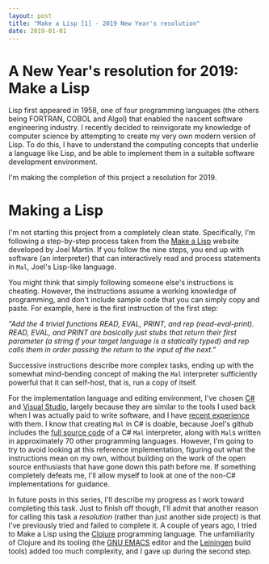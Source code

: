 ```yaml
---
layout: post
title: "Make a Lisp [1] - 2019 New Year's resolution"
date: 2019-01-01
---
```


# A New Year's resolution for 2019: Make a Lisp

Lisp first appeared in 1958, one of four programming languages (the others being FORTRAN, COBOL and Algol) that enabled the nascent software engineering industry. I recently decided to reinvigorate my knowledge of computer science by attempting to create my very own modern version of Lisp. To do this, I have to understand the computing concepts that underlie a language like Lisp, and be able to implement them in a suitable software development environment.

I'm making the completion of this project a resolution for 2019.

# Making a Lisp

I'm not starting this project from a completely clean state. Specifically, I'm following a step-by-step process taken from the [Make a Lisp](https://github.com/kanaka/mal) website developed by Joel Martin. If you follow the nine steps, you end up with software (an interpreter) that can interactively read and process statements in `Mal`, Joel's Lisp-like language.

You might think that simply following someone else's instructions is cheating. However, the instructions assume a working knowledge of programming, and don't include sample code that you can simply copy and paste. For example, here is the first instruction of the first step:

*"Add the 4 trivial functions READ, EVAL, PRINT, and rep (read-eval-print). READ, EVAL, and PRINT are basically just stubs that return their first parameter (a string if your target language is a statically typed) and rep calls them in order passing the return to the input of the next."*

Successive instructions describe more complex tasks, ending up with the somewhat mind-bending concept of making the `Mal` interpreter sufficiently powerful that it can self-host, that is, run a copy of itself.

For the implementation language and editing environment, I've chosen [C#](https://en.wikipedia.org/wiki/C_Sharp_(programming_language)) and [Visual Studio](https://docs.microsoft.com/en-gb/visualstudio/?view=vs-2017), largely because they are similar to the tools I used back when I was actually paid to write software, and I have [recent experience](https://www.non-kinetic-effects.co.uk/blog/2018/12/24/generative) with them. I know that creating `Mal` in C# is doable, because Joel's github includes the [full source code](https://github.com/kanaka/mal/tree/master/cs) of a C# `Mal` interpreter, along with `Mal`s written in approximately 70 other programming languages. However, I'm going to try to avoid looking at this reference implementation, figuring out what the instructions mean on my own, without building on the work of the open source enthusiasts that have gone down this path before me. If something completely defeats me, I'll allow myself to look at one of the non-C# implementations for guidance.

In future posts in this series, I'll describe my progress as I work toward completing this task. Just to finish off though, I'll admit that another reason for calling this task a *resolution* (rather than just another side project) is that I've previously tried and failed to complete it. A couple of years ago, I tried to Make a Lisp using the [Clojure](https://en.wikipedia.org/wiki/Clojure) programming language. The unfamiliarity of Clojure and its tooling (the [GNU EMACS](https://www.gnu.org/software/emacs/) editor and the [Leiningen](https://leiningen.org/) build tools) added too much complexity, and I gave up during the second step.
